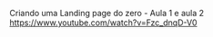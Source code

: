 Criando uma Landing page do zero - Aula 1 e aula 2
<br>
https://www.youtube.com/watch?v=Fzc_dnqD-V0
